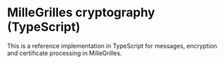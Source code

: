# MilleGrilles cryptography (TypeScript)

This is a reference implementation in TypeScript for messages, encryption and certificate processing in MilleGrilles.
